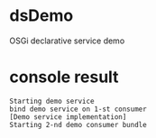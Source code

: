 dsDemo
======

OSGi declarative service demo 

console result
==
```
Starting demo service
bind demo service on 1-st consumer
[Demo service implementation]
Starting 2-nd demo consumer bundle
```

